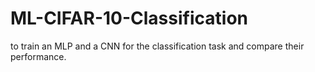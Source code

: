 # ML-CIFAR-10-Classification
to train an MLP and a CNN for the classification task and compare their performance.
